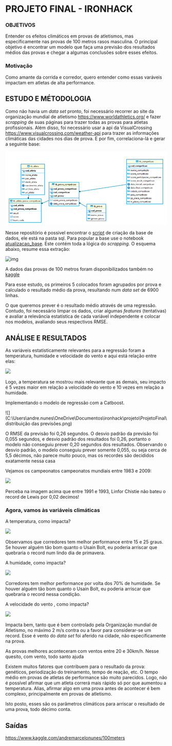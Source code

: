 # PROJETO FINAL - IRONHACK



### OBJETIVOS 

Entender os efeitos climáticos em provas de atletismos, mas especificamente nas provas de 100 metros rasos masculina. O principal objetivo é encontrar um modelo que faça uma previsão dos resultados médios das provas e chegar a algumas conclusões sobre esses efeitos. 

### Motivação

Como amante da corrida e corredor, quero entender como essas varáveis impactam  em atletas de alta performance. 



## ESTUDO E MÉTODOLOGIA

Como não havia um *data set* pronto, foi necessário recorrer ao site da organização mundial de atletismo https://www.worldathletics.org/  e fazer *scrapping* de suas páginas para trazer todas as provas  para atletas profissionais. Além disso, foi necessário usar a api da VisualCrossing   https://www.visualcrossing.com/weather-api para trazer as informações climáticas das cidades nos dias de prova. E por fim, correlaciona-lá e gerar a seguinte base:

![image-20220221174850974](image-20220221174850974.png)



Nesse repositório é possivel encontrar o [script](sql/criacao_base.sql) de criação da base de dados, ele está na pasta sql.  Para popular a base use o notebook [atualizacao_base](atualizacao_base.ipynb). Este contém toda a lógica do *scrapping.*  O esquema abaixo, resume essa extração:

![img](https://lh6.googleusercontent.com/kZIpS5ESORiP2lmGlr2LsGOn-EcrFQATeZQit9-bTiSNP89Iebbbpj_4gPeUQHfztjTQ8s1M6-9i-JHMX1uYPqwDlBpi0UbNoUrqKwpVfrBMJNpV8ILJEWVoEAQ_SlhqKssCFiwP7LH3R7WPeJsNKw)

A dados das provas de 100 metros foram disponibilizados também no [kaggle](https://www.kaggle.com/datasets/andremarcelonunes/100meters) 

Para esse estudo, os primeiros 5 colocados foram agrupados por prova e calculado o resultado médio da prova, resultando num *data set* de 6900 linhas. 

O que queremos prever é o resultado médio através de uma regressão.  Contudo, foi necessário limpar os dados,  criar algumas *features* (tentativas)  e avaliar a relevância estatística de cada variável independente e colocar nos modelos, avaliando seus respectivos RMSE. 



## ANÁLISE E RESULTADOS

As variáveis estatisticamente  relevantes para a regressão foram a temperatura, humidade e velocidade do vento e  aqui está relação entre elas:



![](C:\Users\andre.nunes\OneDrive\Documentos\ironhack\projeto\ProjetoFinal\relação_variaveis.png)



Logo, a temperatura se mostrou mais relevante que as demais, seu impacto é 5 vezes maior em relação a velocidade do vento e 10 vezes em relação a humidade. 



Implementando o modelo de regressão com a Catboost.

![](C:\Users\andre.nunes\OneDrive\Documentos\ironhack\projeto\ProjetoFinal\distribuição das previsões.png)

O RMSE da previsão foi 0,26 segundos. O desvio padrão da previsão foi 0,055 segundos, e desvio padrão dos resultados foi 0,26, portanto o modelo não conseguiu prever 0,20 segundos dos resultados. Observando o desvio padrão, o modelo conseguiu prever somente 0,055, ou seja cerca de 5,5 décimos, não parece muito pouco, mas os recordes são decididos exatamente nessa casa



 Vejamos os campeonatos  campeonatos mundiais entre 1983 e 2009: 

![](C:\Users\andre.nunes\OneDrive\Documentos\ironhack\projeto\ProjetoFinal\campeonatos_mundiais.png)

Perceba na imagem acima que entre 1991 e 1993, Linfor Chistie não bateu o record de Lewis por 0,02 decimos! 



### Agora, vamos às variáveis climáticas

A temperatura, como impacta? 

![](C:\Users\andre.nunes\OneDrive\Documentos\ironhack\projeto\ProjetoFinal\temperatura.png)



Observamos que corredores tem melhor performance entre 15 e 25 graus. Se houver alguém tão bom quanto o Usain Bolt, eu poderia arriscar  que quebraria o record num lindo dia de primavera. 



A  humidade, como impacta? 

![](C:\Users\andre.nunes\OneDrive\Documentos\ironhack\projeto\ProjetoFinal\humidade.png)



Corredores tem melhor performance por volta dos 70% de humidade. Se houver alguém tão bom  quanto o Usain Bolt, eu poderia arriscar  que quebraria o record nessa condição. 



A velocidade do vento , como impacta? 

![](C:\Users\andre.nunes\OneDrive\Documentos\ironhack\projeto\ProjetoFinal\velocidadeVento.png)

Impacta bem, tanto que  é bem controlado pela Organização mundial de Atletismo, no máximo 2 m/s contra ou a  favor para considerar-se um record. Esse é vento do *data set* foi aferido na cidade, não especificamente na prova. 

As provas melhores aconteceram com ventos entre 20  e 30km/h. Nesse quesito, com vento, todo santo ajuda

Existem muitos fatores que contribuem para o resultado da prova: genéticos, periodização do treinamento, tempo de reação, etc.  O tempo médio em provas de atletas de performance são muito parecidos. Logo, não é possível afirmar que um atleta  correrá mais rápido só por que aumentou a temperatura. Alias, afirmar algo em uma prova antes de acontecer é bem complexo, principalmente em provas de atletismo. 

Isto posto,  esses são os parâmetros climáticos  para arriscar o resultado de uma prova,  todo décimo conta. 



## Saídas



https://www.kaggle.com/andremarcelonunes/100meters





